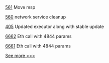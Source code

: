 
[561](https://github.com/hyperledger-labs/fabric-token-sdk/pull/561) Move msp

[560](https://github.com/hyperledger-labs/fabric-token-sdk/pull/560) network service cleanup

[405](https://github.com/hyperledger/iroha-java/pull/405) Updated executor along with stable update

[6662](https://github.com/hyperledger/besu/pull/6662) Eth call with 4844 params

[6661](https://github.com/hyperledger/besu/pull/6661) Eth call with 4844 params


[See more >>>](https://start-here.hyperledger.org/pull-requests)
